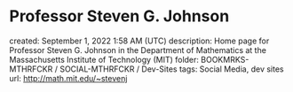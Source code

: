 # Professor Steven G. Johnson

created: September 1, 2022 1:58 AM (UTC)
description: Home page for Professor Steven G. Johnson in the Department of Mathematics at the Massachusetts Institute of Technology (MIT)
folder: BOOKMRKS-MTHRFCKR / SOCIAL-MTHRFCKR / Dev-Sites
tags: Social Media, dev sites
url: http://math.mit.edu/~stevenj